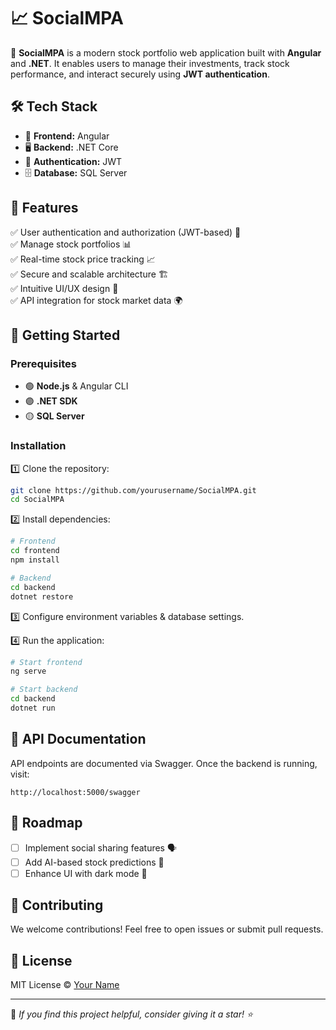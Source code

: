 # 📈 SocialMPA

🚀 **SocialMPA** is a modern stock portfolio web application built with **Angular** and **.NET**. It enables users to manage their investments, track stock performance, and interact securely using **JWT authentication**.

## 🛠️ Tech Stack

- 🎨 **Frontend:** Angular
- 🖥 **Backend:** .NET Core
- 🔐 **Authentication:** JWT
- 🗄 **Database:** SQL Server

## 🎯 Features

✅ User authentication and authorization (JWT-based) 🔐  
✅ Manage stock portfolios 📊  
✅ Real-time stock price tracking 📈  
✅ Secure and scalable architecture 🏗️  
✅ Intuitive UI/UX design 🎨  
✅ API integration for stock market data 🌍  

## 🚀 Getting Started

### Prerequisites
- 🟢 **Node.js** & Angular CLI
- 🟣 **.NET SDK**
- 🟡 **SQL Server**

### Installation

1️⃣ Clone the repository:
```bash
git clone https://github.com/yourusername/SocialMPA.git
cd SocialMPA
```

2️⃣ Install dependencies:
```bash
# Frontend
cd frontend
npm install

# Backend
cd backend
dotnet restore
```

3️⃣ Configure environment variables & database settings.

4️⃣ Run the application:
```bash
# Start frontend
ng serve

# Start backend
cd backend
dotnet run
```

## 📜 API Documentation
API endpoints are documented via Swagger. Once the backend is running, visit:
```
http://localhost:5000/swagger
```

## 🎯 Roadmap
- [ ] Implement social sharing features 🗣️  
- [ ] Add AI-based stock predictions 🤖  
- [ ] Enhance UI with dark mode 🌙  

## 🤝 Contributing
We welcome contributions! Feel free to open issues or submit pull requests.

## 📄 License
MIT License © [Your Name](https://github.com/yourusername)

---
🌟 *If you find this project helpful, consider giving it a star! ⭐*

